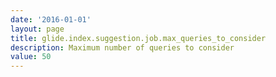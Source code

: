 ```yaml
---
date: '2016-01-01'
layout: page
title: glide.index.suggestion.job.max_queries_to_consider
description: Maximum number of queries to consider 
value: 50 
---
```


